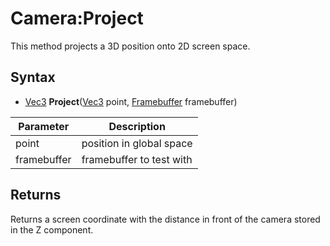 # Camera:Project

This method projects a 3D position onto 2D screen space.

## Syntax

- [Vec3](Vec3.md) **Project**([Vec3](Vec3.md) point, [Framebuffer](Framebuffer.md) framebuffer)

| Parameter | Description |
|---|---|
| point | position in global space |
| framebuffer | framebuffer to test with |

## Returns

Returns a screen coordinate with the distance in front of the camera stored in the Z component.
